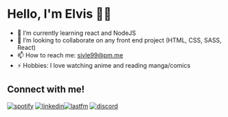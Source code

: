 <h1>Hello, I'm Elvis ✌🏼</h1>

- 🌱 I’m currently learning react and NodeJS
- 👯 I’m looking to collaborate on any front end project (HTML, CSS, SASS, React)
- 📫 How to reach me: sivle99@pm.me
- ⚡ Hobbies: I love watching anime and reading manga/comics

<h2>Connect with me!</h2>

[<img  alt="spotify" src="https://img.shields.io/badge/Spotify-1ED760?&style=for-the-badge&logo=spotify&logoColor=white" />](https://open.spotify.com/user/437xrnb9g9661qic57obadbfu?si=dbeb6b1f2f944d58) [<img  alt="linkedin" src="https://img.shields.io/badge/LinkedIn-0077B5?style=for-the-badge&logo=linkedin&logoColor=white" />](https://www.linkedin.com/in/elvis-kivunangoma-93ab87194)[<img alt="lastfm" src="https://img.shields.io/badge/last.fm-D51007?style=for-the-badge&logo=last.fm&logoColor=white" />](https://www.last.fm/user/sivle19) [<img alt="discord" src="https://img.shields.io/badge/Discord-7289DA?style=for-the-badge&logo=discord&logoColor=white" />](https://discord.com/channels/sivle99#6119)







